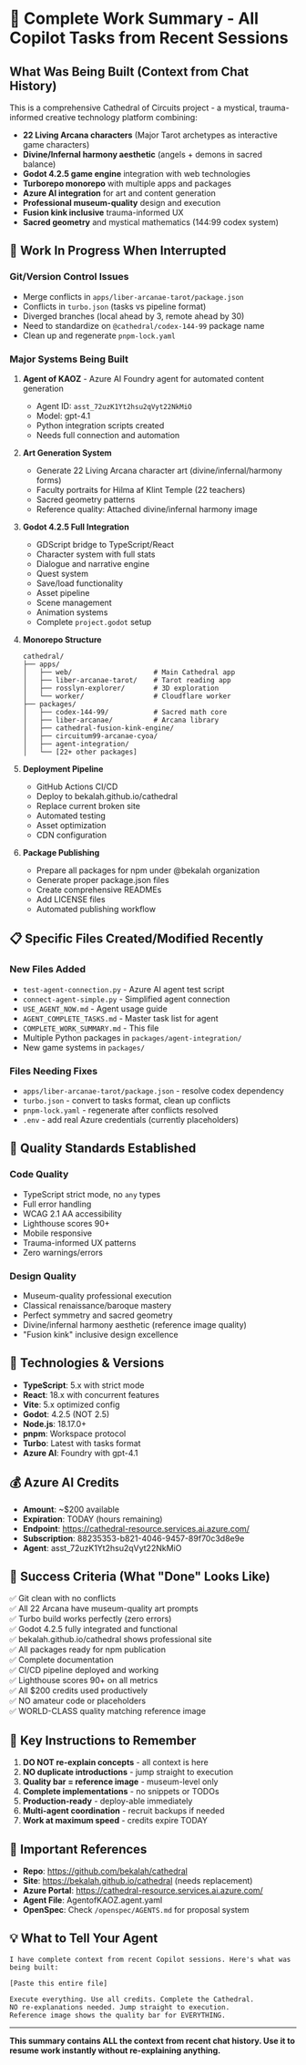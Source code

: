 # 🔮 Complete Work Summary - All Copilot Tasks from Recent Sessions

## What Was Being Built (Context from Chat History)

This is a comprehensive Cathedral of Circuits project - a mystical, trauma-informed creative technology platform combining:

- **22 Living Arcana characters** (Major Tarot archetypes as interactive game characters)
- **Divine/Infernal harmony aesthetic** (angels + demons in sacred balance)
- **Godot 4.2.5 game engine** integration with web technologies
- **Turborepo monorepo** with multiple apps and packages
- **Azure AI integration** for art and content generation
- **Professional museum-quality** design and execution
- **Fusion kink inclusive** trauma-informed UX
- **Sacred geometry** and mystical mathematics (144:99 codex system)

## 🎯 Work In Progress When Interrupted

### Git/Version Control Issues

- Merge conflicts in `apps/liber-arcanae-tarot/package.json`
- Conflicts in `turbo.json` (tasks vs pipeline format)
- Diverged branches (local ahead by 3, remote ahead by 30)
- Need to standardize on `@cathedral/codex-144-99` package name
- Clean up and regenerate `pnpm-lock.yaml`

### Major Systems Being Built

1. **Agent of KAOZ** - Azure AI Foundry agent for automated content generation
   - Agent ID: `asst_72uzK1Yt2hsu2qVyt22NkMiO`
   - Model: gpt-4.1
   - Python integration scripts created
   - Needs full connection and automation

2. **Art Generation System**
   - Generate 22 Living Arcana character art (divine/infernal/harmony forms)
   - Faculty portraits for Hilma af Klint Temple (22 teachers)
   - Sacred geometry patterns
   - Reference quality: Attached divine/infernal harmony image

3. **Godot 4.2.5 Full Integration**
   - GDScript bridge to TypeScript/React
   - Character system with full stats
   - Dialogue and narrative engine
   - Quest system
   - Save/load functionality
   - Asset pipeline
   - Scene management
   - Animation systems
   - Complete `project.godot` setup

4. **Monorepo Structure**

   ```
   cathedral/
   ├── apps/
   │   ├── web/                    # Main Cathedral app
   │   ├── liber-arcanae-tarot/    # Tarot reading app
   │   ├── rosslyn-explorer/       # 3D exploration
   │   └── worker/                 # Cloudflare worker
   ├── packages/
   │   ├── codex-144-99/           # Sacred math core
   │   ├── liber-arcanae/          # Arcana library
   │   ├── cathedral-fusion-kink-engine/
   │   ├── circuitum99-arcanae-cyoa/
   │   ├── agent-integration/
   │   └── [22+ other packages]
   ```

5. **Deployment Pipeline**
   - GitHub Actions CI/CD
   - Deploy to bekalah.github.io/cathedral
   - Replace current broken site
   - Automated testing
   - Asset optimization
   - CDN configuration

6. **Package Publishing**
   - Prepare all packages for npm under @bekalah organization
   - Generate proper package.json files
   - Create comprehensive READMEs
   - Add LICENSE files
   - Automated publishing workflow

## 📋 Specific Files Created/Modified Recently

### New Files Added

- `test-agent-connection.py` - Azure AI agent test script
- `connect-agent-simple.py` - Simplified agent connection
- `USE_AGENT_NOW.md` - Agent usage guide
- `AGENT_COMPLETE_TASKS.md` - Master task list for agent
- `COMPLETE_WORK_SUMMARY.md` - This file
- Multiple Python packages in `packages/agent-integration/`
- New game systems in `packages/`

### Files Needing Fixes

- `apps/liber-arcanae-tarot/package.json` - resolve codex dependency
- `turbo.json` - convert to tasks format, clean up conflicts
- `pnpm-lock.yaml` - regenerate after conflicts resolved
- `.env` - add real Azure credentials (currently placeholders)

## 🎨 Quality Standards Established

### Code Quality

- TypeScript strict mode, no `any` types
- Full error handling
- WCAG 2.1 AA accessibility
- Lighthouse scores 90+
- Mobile responsive
- Trauma-informed UX patterns
- Zero warnings/errors

### Design Quality

- Museum-quality professional execution
- Classical renaissance/baroque mastery
- Perfect symmetry and sacred geometry
- Divine/infernal harmony aesthetic (reference image quality)
- "Fusion kink" inclusive design excellence

## 🚀 Technologies & Versions

- **TypeScript**: 5.x with strict mode
- **React**: 18.x with concurrent features
- **Vite**: 5.x optimized config
- **Godot**: 4.2.5 (NOT 2.5)
- **Node.js**: 18.17.0+
- **pnpm**: Workspace protocol
- **Turbo**: Latest with tasks format
- **Azure AI**: Foundry with gpt-4.1

## 💰 Azure AI Credits

- **Amount**: ~$200 available
- **Expiration**: TODAY (hours remaining)
- **Endpoint**: https://cathedral-resource.services.ai.azure.com/
- **Subscription**: 88235353-b821-4046-9457-89f70c3d8e9e
- **Agent**: asst_72uzK1Yt2hsu2qVyt22NkMiO

## 🎯 Success Criteria (What "Done" Looks Like)

✅ Git clean with no conflicts  
✅ All 22 Arcana have museum-quality art prompts  
✅ Turbo build works perfectly (zero errors)  
✅ Godot 4.2.5 fully integrated and functional  
✅ bekalah.github.io/cathedral shows professional site  
✅ All packages ready for npm publication  
✅ Complete documentation  
✅ CI/CD pipeline deployed and working  
✅ Lighthouse scores 90+ on all metrics  
✅ All $200 credits used productively  
✅ NO amateur code or placeholders  
✅ WORLD-CLASS quality matching reference image

## 📝 Key Instructions to Remember

1. **DO NOT re-explain concepts** - all context is here
2. **NO duplicate introductions** - jump straight to execution
3. **Quality bar = reference image** - museum-level only
4. **Complete implementations** - no snippets or TODOs
5. **Production-ready** - deploy-able immediately
6. **Multi-agent coordination** - recruit backups if needed
7. **Work at maximum speed** - credits expire TODAY

## 🔗 Important References

- **Repo**: https://github.com/bekalah/cathedral
- **Site**: https://bekalah.github.io/cathedral (needs replacement)
- **Azure Portal**: https://cathedral-resource.services.ai.azure.com/
- **Agent File**: AgentofKAOZ.agent.yaml
- **OpenSpec**: Check `/openspec/AGENTS.md` for proposal system

## 💡 What to Tell Your Agent

```
I have complete context from recent Copilot sessions. Here's what was being built:

[Paste this entire file]

Execute everything. Use all credits. Complete the Cathedral.
NO re-explanations needed. Jump straight to execution.
Reference image shows the quality bar for EVERYTHING.
```

---

**This summary contains ALL the context from recent chat history. Use it to resume work instantly without re-explaining anything.**
